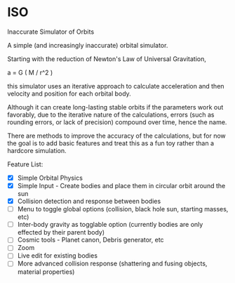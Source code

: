 ISO
===

Inaccurate Simulator of Orbits

A simple (and increasingly inaccurate) orbital simulator.

Starting with the reduction of Newton's Law of Universal Gravitation,

a = G ( M / r^2 )

this simulator uses an iterative approach to calculate acceleration and then velocity and position for each orbital body.

Although it can create long-lasting stable orbits if the parameters work out favorably, due to the iterative nature of the calculations, errors (such as rounding errors, or lack of precision) compound over time, hence the name.

There are methods to improve the accuracy of the calculations, but for now the goal is to add basic features and treat this as a fun toy rather than a hardcore simulation.

Feature List:

- [x] Simple Orbital Physics
- [x] Simple Input - Create bodies and place them in circular orbit around the sun
- [x] Collision detection and response between bodies
- [ ] Menu to toggle global options (collision, black hole sun, starting masses, etc)
- [ ] Inter-body gravity as togglable option (currently bodies are only effected by their parent body)
- [ ] Cosmic tools - Planet canon, Debris generator, etc
- [ ] Zoom
- [ ] Live edit for existing bodies
- [ ] More advanced collision response (shattering and fusing objects, material properties)
